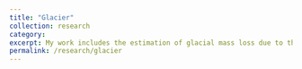 ```yaml
---
title: "Glacier"
collection: research
category: 
excerpt: My work includes the estimation of glacial mass loss due to the deposition of black carbon and dust on the snow and ice in the Hindu Kush Himalayan region. To learn more about it, click on the above link.
permalink: /research/glacier
---
```

